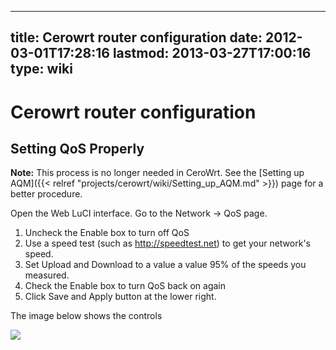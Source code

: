 
---
title: Cerowrt router configuration
date: 2012-03-01T17:28:16
lastmod: 2013-03-27T17:00:16
type: wiki
---
Cerowrt router configuration
============================

Setting QoS Properly
--------------------

**Note:** This process is no longer needed in CeroWrt. See the
[Setting up AQM]({{< relref "projects/cerowrt/wiki/Setting_up_AQM.md" >}}) page for a better procedure.

Open the Web LuCI interface. Go to the Network -&gt; QoS page.

1.  Uncheck the Enable box to turn off QoS
2.  Use a speed test (such as http://speedtest.net) to get your
    network's speed.
3.  Set Upload and Download to a value a value 95% of the speeds
    you measured.
4.  Check the Enable box to turn QoS back on again
5.  Click Save and Apply button at the lower right.

The image below shows the controls

![](CeroWrt-QoS-steps.png)
